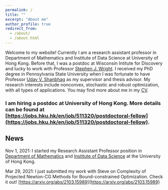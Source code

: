 ```yaml
---
permalink: /
title: ""
excerpt: "About me"
author_profile: true
redirect_from: 
  - /about/
  - /about.html
---
```



Welcome to my website! Currently I am a research assistant professor in Department of Mathematics and Institute of Data Science at University of Hong Kong. Before that, I was a postdoc at Wisconsin Intitute for Discovery and lucky to work with Professor [Stephen J. Wright](http://pages.cs.wisc.edu/~swright/). I received my PhD degree in Pennsylvania State University when I was fortunate to have Professor [Uday V. Shanbhag](http://www.personal.psu.edu/vvs3/) as my supervisor and thesis advisor. My research interests include nonconvex, stochastic and robust optimization, with all types of applications. You may find more about me in my [CV](https://yue-xie.github.io/files/CV_YueXie_2022.pdf).

### I am hiring a postdoc at University of Hong Kong. More details can be found at [https://jobs.hku.hk/en/job/511320/postdoctoral-fellow](https://jobs.hku.hk/en/job/511320/postdoctoral-fellow).

## News

Nov 1, 2021: I started my Research Assistant Professor position in [Department of Mathematics](https://hkumath.hku.hk/web/index.php) and [Institute of Data Science](https://www.hku.hk/press/press-releases/detail/23844.html) at the University of Hong Kong.

Mar 29, 2021: I just submitted my work with Steve on Complexity of Projected Newton-CG Methods for Bound-constrained Optimization. Check it out! [https://arxiv.org/abs/2103.15989](https://arxiv.org/abs/2103.15989)
